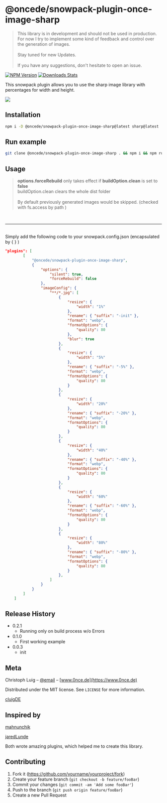 # @oncede/snowpack-plugin-once-image-sharp
> This library is in development and should not be used in production.<br>
> For now I try to implement some kind of feedback and control over the generation of images.<br><br> Stay tuned for new Updates. <br><br> If you have any suggestions, don't hesitate to open an issue.

[![NPM Version][npm-image]][npm-url]
[![Downloads Stats][npm-downloads]][npm-url]

This snowpack plugin allows you to use the sharp image library with percentages for width and height.

![](header.png)

## Installation


```sh
npm i -D @oncede/snowpack-plugin-once-image-sharp@latest sharp@latest
```

## Run example


```sh
git clone @oncede/snowpack-plugin-once-image-sharp . && npm i && npm run example
```

## Usage
> <b>options.forceRebuild</b> only takes effect if <b>buildOption.clean</b> is set to <b>false</b> <br>
> buildOption.clean clears the whole dist folder <br><br>
> By default previously generated images would be skipped. (checked with fs.access by path )
<p>
<br>
</p>

***
<p>
<br>
Simply add the following code to your snowpack.config.json (encapsulated by { } )
</p>


```json
"plugins": [
        [
            "@oncede/snowpack-plugin-once-image-sharp",
            {
                "options": {
                    "silent": true,
                    "forceRebuild": false
                },
                "imageConfig": {
                    "**/*.jpg": [
                        {
                            "resize": {
                                "width": "1%"
                            },
                            "rename": { "suffix": "-init" },
                            "format": "webp",
                            "formatOptions": {
                                "quality": 80
                            },
                            "blur": true
                        },
                        {
                            "resize": {
                                "width": "5%"
                            },
                            "rename": { "suffix": "-5%" },
                            "format": "webp",
                            "formatOptions": {
                                "quality": 80
                            }
                        },
                        {
                            "resize": {
                                "width": "20%"
                            },
                            "rename": { "suffix": "-20%" },
                            "format": "webp",
                            "formatOptions": {
                                "quality": 80
                            }
                        },
                        {
                            "resize": {
                                "width": "40%"
                            },
                            "rename": { "suffix": "-40%" },
                            "format": "webp",
                            "formatOptions": {
                                "quality": 80
                            }
                        },
                        {
                            "resize": {
                                "width": "60%"
                            },
                            "rename": { "suffix": "-60%" },
                            "format": "webp",
                            "formatOptions": {
                                "quality": 80
                            }
                        },
                        {
                            "resize": {
                                "width": "80%"
                            },
                            "rename": { "suffix": "-80%" },
                            "format": "webp",
                            "formatOptions": {
                                "quality": 80
                            }
                        },
                    ]
                }
            }
        ]
    ]
```

## Release History
* 0.2.1
    * Running only on build process w/o Errors
* 0.1.0
    * First working example
* 0.0.3
    * init

## Meta

Christoph Luig – [@email](mailto:c.luig.0nce@gmail.com) – [www.0nce.de](https://www.0nce.de)

Distributed under the MIT license. See ``LICENSE`` for more information.

[cluigDE](https://github.com/cluigDE)

## Inspired by

[mahnunchik](https://github.com/mahnunchik/gulp-responsive/)

[jaredLunde](https://github.com/jaredLunde/snowpack-plugin-resize-images)

Both wrote amazing plugins, which helped me to create this library.


## Contributing

1. Fork it (<https://github.com/yourname/yourproject/fork>)
2. Create your feature branch (`git checkout -b feature/fooBar`)
3. Commit your changes (`git commit -am 'Add some fooBar'`)
4. Push to the branch (`git push origin feature/fooBar`)
5. Create a new Pull Request

<!-- Markdown link & img dfn's -->
[npm-image]: https://img.shields.io/npm/v/@oncede/snowpack-plugin-once-image-sharp.svg?style=flat-square
[npm-url]: https://www.npmjs.com/package/@oncede/snowpack-plugin-once-image-sharp
[npm-downloads]: https://img.shields.io/npm/dm/@oncede/snowpack-plugin-once-image-sharp.svg?style=flat-square
